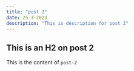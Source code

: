 ```yaml
---
title: "post 2"
date: 25-3-2023
description: "This is description for post 2"
---
```


## This is an H2 on post 2

This is the content of `post-2`

